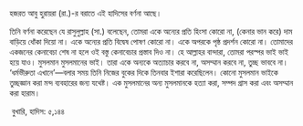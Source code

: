 হজরত আবু হুরায়রা (রা.)-র বরাতে এই হাদিসের বর্ণনা আছে।

তিনি বর্ণনা করেছেন যে রাসুলুল্লাহ (সা.) বলেছেন, তোমরা একে অন্যের প্রতি হিংসা কোরো না, (কেনার ভান করে) দাম বাড়িয়ে ধোঁকা দিয়ো না। একে অন্যের প্রতি বিদ্বেষ পোষণ কোরো না। একে অপরকে পৃষ্ঠ প্রদর্শন কোরো না। তোমাদের একজনের কেনাবেচা শেষ না হলে ওই বস্তু কেনাবেচার প্রস্তাব দিও না। হে আল্লাহর বান্দারা, তোমরা পরস্পর ভাই ভাই হয়ে যাও। মুসলমান মুসলমানের ভাই। তারা একে অন্যকে অত্যাচার করবে না, অসম্মান করবে না, তুচ্ছ ভাববে না। ‘ধর্মভীরুতা এখানে’—বলার সময় তিনি নিজের বুকের দিকে তিনবার ইশারা করেছিলেন। কোনো মুসলমান ভাইকে তুচ্ছজ্ঞান করা মন্দ ব্যবহারের জন্য যথেষ্ট। এক মুসলমানের অন্য মুসলমানকে হত্যা করা, সম্পদ গ্রাস করা এবং অসম্মান করা হারাম।

 বুখারি, হাদিস: ৫,১৪৪
